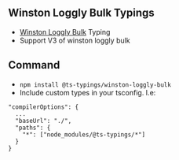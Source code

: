 ## Winston Loggly Bulk Typings
- [Winston Loggly Bulk](https://github.com/loggly/winston-loggly-bulk) Typing
- Support V3 of winston loggly bulk

## Command
- `npm install @ts-typings/winston-loggly-bulk`
- Include custom types in your tsconfig. I.e:

```
"compilerOptions": {
  ...
  "baseUrl": "./",
  "paths": {
    "*": ["node_modules/@ts-typings/*"]
  }
}
```
